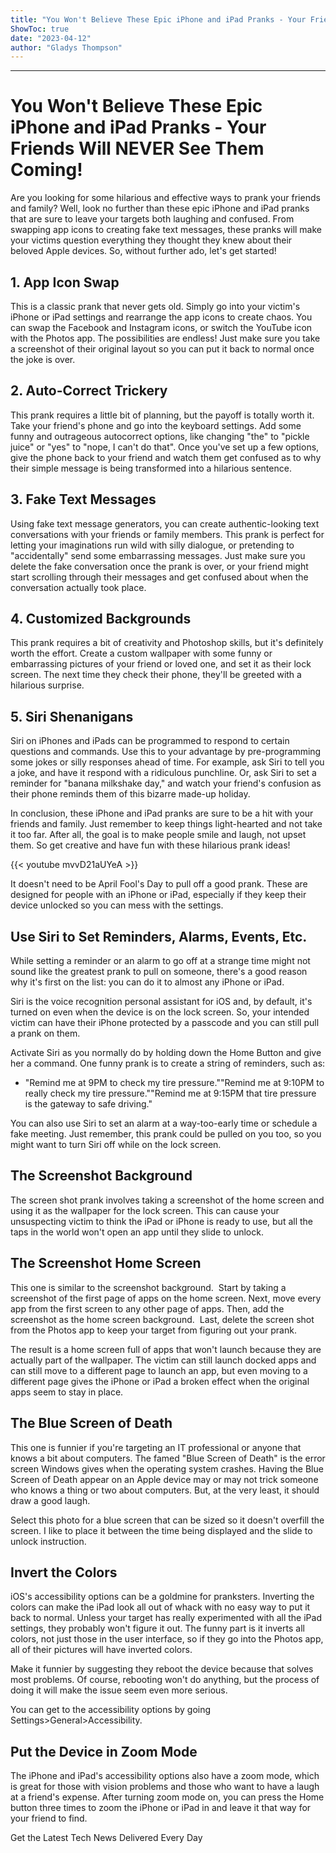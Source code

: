 ```yaml
---
title: "You Won't Believe These Epic iPhone and iPad Pranks - Your Friends Will NEVER See Them Coming!"
ShowToc: true 
date: "2023-04-12"
author: "Gladys Thompson"
---
```

*****
# You Won't Believe These Epic iPhone and iPad Pranks - Your Friends Will NEVER See Them Coming!

Are you looking for some hilarious and effective ways to prank your friends and family? Well, look no further than these epic iPhone and iPad pranks that are sure to leave your targets both laughing and confused. From swapping app icons to creating fake text messages, these pranks will make your victims question everything they thought they knew about their beloved Apple devices. So, without further ado, let's get started!

## 1. App Icon Swap

This is a classic prank that never gets old. Simply go into your victim's iPhone or iPad settings and rearrange the app icons to create chaos. You can swap the Facebook and Instagram icons, or switch the YouTube icon with the Photos app. The possibilities are endless! Just make sure you take a screenshot of their original layout so you can put it back to normal once the joke is over.

## 2. Auto-Correct Trickery

This prank requires a little bit of planning, but the payoff is totally worth it. Take your friend's phone and go into the keyboard settings. Add some funny and outrageous autocorrect options, like changing "the" to "pickle juice" or "yes" to "nope, I can't do that". Once you've set up a few options, give the phone back to your friend and watch them get confused as to why their simple message is being transformed into a hilarious sentence.

## 3. Fake Text Messages

Using fake text message generators, you can create authentic-looking text conversations with your friends or family members. This prank is perfect for letting your imaginations run wild with silly dialogue, or pretending to "accidentally" send some embarrassing messages. Just make sure you delete the fake conversation once the prank is over, or your friend might start scrolling through their messages and get confused about when the conversation actually took place.

## 4. Customized Backgrounds

This prank requires a bit of creativity and Photoshop skills, but it's definitely worth the effort. Create a custom wallpaper with some funny or embarrassing pictures of your friend or loved one, and set it as their lock screen. The next time they check their phone, they'll be greeted with a hilarious surprise.

## 5. Siri Shenanigans

Siri on iPhones and iPads can be programmed to respond to certain questions and commands. Use this to your advantage by pre-programming some jokes or silly responses ahead of time. For example, ask Siri to tell you a joke, and have it respond with a ridiculous punchline. Or, ask Siri to set a reminder for "banana milkshake day," and watch your friend's confusion as their phone reminds them of this bizarre made-up holiday.

In conclusion, these iPhone and iPad pranks are sure to be a hit with your friends and family. Just remember to keep things light-hearted and not take it too far. After all, the goal is to make people smile and laugh, not upset them. So get creative and have fun with these hilarious prank ideas!

{{< youtube mvvD21aUYeA >}} 




It doesn't need to be April Fool's Day to pull off a good prank. These are designed for people with an iPhone or iPad, especially if they keep their device unlocked so you can mess with the settings.

 
##  Use Siri to Set Reminders, Alarms, Events, Etc. 
 

While setting a reminder or an alarm to go off at a strange time might not sound like the greatest prank to pull on someone, there's a good reason why it's first on the list: you can do it to almost any iPhone or iPad.

 

Siri is the voice recognition personal assistant for iOS and, by default, it's turned on even when the device is on the lock screen. So, your intended victim can have their iPhone protected by a passcode and you can still pull a prank on them.

 

Activate Siri as you normally do by holding down the Home Button and give her a command. One funny prank is to create a string of reminders, such as:

 
- "Remind me at 9PM to check my tire pressure.""Remind me at 9:10PM to really check my tire pressure.""Remind me at 9:15PM that tire pressure is the gateway to safe driving."

 

You can also use Siri to set an alarm at a way-too-early time or schedule a fake meeting. Just remember, this prank could be pulled on you too, so you might want to turn Siri off while on the lock screen.

 
##  The Screenshot Background 
 

The screen shot prank involves taking a screenshot of the home screen and using it as the wallpaper for the lock screen. This can cause your unsuspecting victim to think the iPad or iPhone is ready to use, but all the taps in the world won't open an app until they slide to unlock. 

 
##   The Screenshot Home Screen  
 

This one is similar to the screenshot background.  Start by taking a screenshot of the first page of apps on the home screen. Next, move every app from the first screen to any other page of apps. Then, add the screenshot as the home screen background.  Last, delete the screen shot from the Photos app to keep your target from figuring out your prank.  

 

The result is a home screen full of apps that won't launch because they are actually part of the wallpaper. The victim can still launch docked apps and can still move to a different page to launch an app, but even moving to a different page gives the iPhone or iPad a broken effect when the original apps seem to stay in place.

 
##  The Blue Screen of Death 
 

This one is funnier if you're targeting an IT professional or anyone that knows a bit about computers. The famed "Blue Screen of Death" is the error screen Windows gives when the operating system crashes. Having the Blue Screen of Death appear on an Apple device may or may not trick someone who knows a thing or two about computers. But, at the very least, it should draw a good laugh.

 

Select this photo for a blue screen that can be sized so it doesn't overfill the screen. I like to place it between the time being displayed and the slide to unlock instruction.

 
##  Invert the Colors 
 

iOS's accessibility options can be a goldmine for pranksters. Inverting the colors can make the iPad look all out of whack with no easy way to put it back to normal. Unless your target has really experimented with all the iPad settings, they probably won't figure it out. The funny part is it inverts all colors, not just those in the user interface, so if they go into the Photos app, all of their pictures will have inverted colors.

 

Make it funnier by suggesting they reboot the device because that solves most problems. Of course, rebooting won't do anything, but the process of doing it will make the issue seem even more serious.

 

You can get to the accessibility options by going Settings>General>Accessibility.

 
##  Put the Device in Zoom Mode 
 

The iPhone and iPad's accessibility options also have a zoom mode, which is great for those with vision problems and those who want to have a laugh at a friend's expense. After turning zoom mode on, you can press the Home button three times to zoom the iPhone or iPad in and leave it that way for your friend to find.

 

Get the Latest Tech News Delivered Every Day




